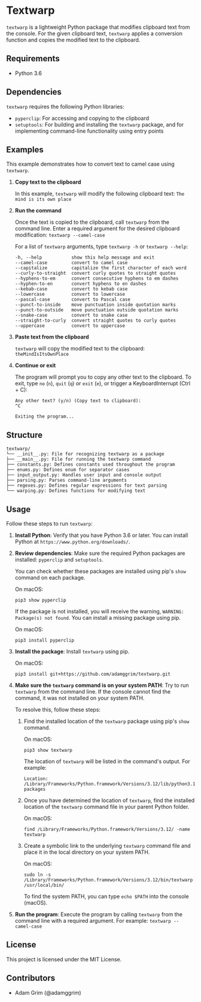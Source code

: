 # Textwarp

`textwarp` is a lightweight Python package that modifies clipboard text from the console. For the given clipboard text, `textwarp` applies a conversion function and copies the modified text to the clipboard.

## Requirements

- Python 3.6

## Dependencies

`textwarp` requires the following Python libraries:

- `pyperclip`: For accessing and copying to the clipboard
- `setuptools`: For building and installing the `textwarp` package, and for implementing command-line functionality using entry points

## Examples

This example demonstrates how to convert text to camel case using `textwarp`.

1. **Copy text to the clipboard**

    In this example, `textwarp` will modify the following clipboard text: `The mind is its own place`

2. **Run the command**

    Once the text is copied to the clipboard, call `textwarp` from the command line. Enter a required argument for the desired clipboard modification: `textwarp --camel-case`

    For a list of `textwarp` arguments, type `textwarp -h` or `textwarp --help`:
    ```
    -h, --help           show this help message and exit
    --camel-case         convert to camel case
    --capitalize         capitalize the first character of each word
    --curly-to-straight  convert curly quotes to straight quotes
    --hyphens-to-em      convert consecutive hyphens to em dashes
    --hyphen-to-en       convert hyphens to en dashes
    --kebab-case         convert to kebab case
    --lowercase          convert to lowercase
    --pascal-case        convert to Pascal case
    --punct-to-inside    move punctuation inside quotation marks
    --punct-to-outside   move punctuation outside quotation marks
    --snake-case         convert to snake case
    --straight-to-curly  convert straight quotes to curly quotes
    --uppercase          convert to uppercase
    ```

3. **Paste text from the clipboard**

    `textwarp` will copy the modified text to the clipboard: `theMindIsItsOwnPlace`

4. **Continue or exit**

    The program will prompt you to copy any other text to the clipboard. To exit, type `no` (`n`), `quit` (`q`) or `exit` (`e`), or trigger a KeyboardInterrupt (Ctrl + C):

    ```
    Any other text? (y/n) (Copy text to clipboard):
    ^C

    Exiting the program...
    ```

## Structure

```
textwarp/
└── __init__.py: File for recognizing textwarp as a package
├── __main__.py: File for running the textwarp command
├── constants.py: Defines constants used throughout the program
├── enums.py: Defines enum for separator cases
├── input_output.py: Handles user input and console output
├── parsing.py: Parses command-line arguments
├── regexes.py: Defines regular expressions for text parsing
└── warping.py: Defines functions for modifying text
```

## Usage

Follow these steps to run `textwarp`:

1. **Install Python**: Verify that you have Python 3.6 or later. You can install Python at `https://www.python.org/downloads/`.
2. **Review dependencies**: Make sure the required Python packages are installed: `pyperclip` and `setuptools`.

    You can check whether these packages are installed using pip's `show` command on each package.

    On macOS:
    ```
    pip3 show pyperclip
    ```

    If the package is not installed, you will receive the warning, `WARNING: Package(s) not found`. You can install a missing package using pip.

    On macOS:
    ```
    pip3 install pyperclip
    ```

3. **Install the package**: Install `textwarp` using pip.

    On macOS:

    ```
    pip3 install git+https://github.com/adamggrim/textwarp.git
    ```

4. **Make sure the `textwarp` command is on your system PATH**: Try to run `textwarp` from the command line. If the console cannot find the command, it was not installed on your system PATH.

    To resolve this, follow these steps:

    1. Find the installed location of the `textwarp` package using pip's `show` command.

        On macOS:
        ```
        pip3 show textwarp
        ```

        The location of `textwarp` will be listed in the command's output. For example:
        ```
        Location: /Library/Frameworks/Python.framework/Versions/3.12/lib/python3.12/site-packages
        ```

    2. Once you have determined the location of `textwarp`, find the installed location of the `textwarp` command file in your parent Python folder.

        On macOS:
        ```
        find /Library/Frameworks/Python.framework/Versions/3.12/ -name textwarp
        ```

    3. Create a symbolic link to the underlying `textwarp` command file and place it in the local directory on your system PATH.

        On macOS:

        ```
        sudo ln -s /Library/Frameworks/Python.framework/Versions/3.12/bin/textwarp /usr/local/bin/
        ```

        To find the system PATH, you can type `echo $PATH` into the console (macOS).

5. **Run the program**: Execute the program by calling `textwarp` from the command line with a required argument. For example: `textwarp --camel-case`

## License

This project is licensed under the MIT License.

## Contributors

- Adam Grim (@adamggrim)